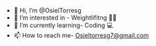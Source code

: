 - 👋 Hi, I’m @OsielTorresg
- 👀 I’m interested in - Weightlifitng 🏋🏽
- 🌱 I’m currently learning- Coding 💻
- 📫 How to reach me- Osieltorresg7@gmail.com

<!---
OsielTorresg/OsielTorresg is a ✨ special ✨ repository because its `README.md` (this file) appears on your GitHub profile.
You can click the Preview link to take a look at your changes.
--->
